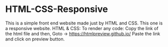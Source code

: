 # HTML-CSS-Responsive
This is a simple front end website made just by HTML and CSS. This one is a responsive website.
HTML & CSS:
  To render any code: Copy the link of the html file and then, Goto -> https://htmlpreview.github.io/ Paste the link and click on preview button.
